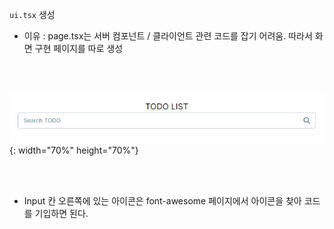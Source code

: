 `ui.tsx` 생성

- 이유 : page.tsx는 서버 컴포넌트 / 클라이언트 관련 코드를 잡기 어려움. 따라서 화면 구현 페이지를 따로 생성

<br/>
<br/>

![search_icon](../Inflearn_Supabase/image/font_awesome.png){: width="70%" height="70%"}
   
<br/>
<br/>
   
- Input 칸 오른쪽에 있는 아이콘은 font-awesome 페이지에서 아이콘을 찾아 코드를 기입하면 된다.